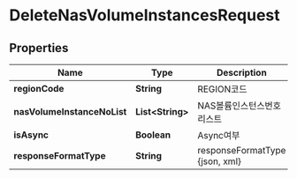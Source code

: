 
# DeleteNasVolumeInstancesRequest

## Properties
Name | Type | Description | Notes
------------ | ------------- | ------------- | -------------
**regionCode** | **String** | REGION코드 |  [optional]
**nasVolumeInstanceNoList** | **List&lt;String&gt;** | NAS볼륨인스턴스번호리스트 | 
**isAsync** | **Boolean** | Async여부 |  [optional]
**responseFormatType** | **String** | responseFormatType {json, xml} |  [optional]



